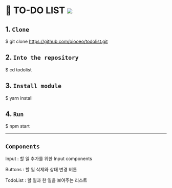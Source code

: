 # 📝 TO-DO LIST <img src="https://img.shields.io/badge/REACT-61DAFB?style=flat&logo=react&logoColor=black"/>

## 1. `Clone`

$ git clone https://github.com/oiooeo/todolist.git

## 2. `Into the repository`

$ cd todolist

## 3. `Install module`

$ yarn install

## 4. `Run`

$ npm start

---

## `Components`

Input : 할 일 추가를 위한 Input components

Buttons : 할 일 삭제와 상태 변경 버튼

TodoList : 할 일과 한 일을 보여주는 리스트
